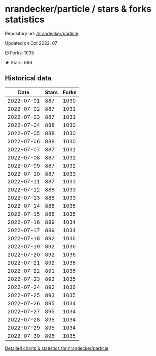 # nrandecker/particle / stars & forks statistics

Repository url: [/nrandecker/particle](https://github.com/nrandecker/particle)

Updated on Oct 2022, 07

☋ Forks: 1035

★ Stars: 896

## Historical data
| Date | Stars | Forks |
|------|-------|-------|
| 2022-07-01 | 887 | 1030 | 
| 2022-07-02 | 887 | 1031 | 
| 2022-07-03 | 887 | 1031 | 
| 2022-07-04 | 888 | 1030 | 
| 2022-07-05 | 888 | 1030 | 
| 2022-07-06 | 888 | 1030 | 
| 2022-07-07 | 887 | 1031 | 
| 2022-07-08 | 887 | 1031 | 
| 2022-07-09 | 887 | 1032 | 
| 2022-07-10 | 887 | 1033 | 
| 2022-07-11 | 887 | 1033 | 
| 2022-07-12 | 888 | 1033 | 
| 2022-07-13 | 888 | 1033 | 
| 2022-07-14 | 888 | 1035 | 
| 2022-07-15 | 888 | 1035 | 
| 2022-07-16 | 889 | 1034 | 
| 2022-07-17 | 889 | 1034 | 
| 2022-07-18 | 892 | 1036 | 
| 2022-07-19 | 892 | 1036 | 
| 2022-07-20 | 892 | 1036 | 
| 2022-07-21 | 892 | 1036 | 
| 2022-07-22 | 891 | 1036 | 
| 2022-07-23 | 892 | 1035 | 
| 2022-07-24 | 892 | 1036 | 
| 2022-07-25 | 893 | 1035 | 
| 2022-07-26 | 895 | 1034 | 
| 2022-07-27 | 895 | 1034 | 
| 2022-07-28 | 895 | 1034 | 
| 2022-07-29 | 895 | 1034 | 
| 2022-07-30 | 896 | 1035 | 


[Detailed charts & statistics for nrandecker/particle](https://reviewgithub.com/rep/nrandecker/particle)
